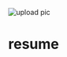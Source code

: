 ![upload pic](https://user-images.githubusercontent.com/94691076/180655559-4f184581-c74e-4e5d-af6d-38bc80c60f1e.png)

# resume
